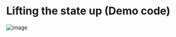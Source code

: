 # Lifting the state up (Demo code)
![image](https://user-images.githubusercontent.com/32653855/191084752-7c3b88b5-644e-4c7d-b1ce-85098fa4f756.png)
